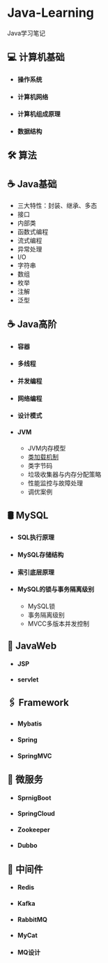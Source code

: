 # Java-Learning

Java学习笔记

## 💻 计算机基础

- #### 操作系统

- #### 计算机网络

- #### 计算机组成原理

- #### 数据结构

## 🛠 算法

## ☕ Java基础

- 三大特性：封装、继承、多态
- 接口
- 内部类
- 函数式编程
- 流式编程
- 异常处理
- I/O
- 字符串
- 数组
- 枚举
- 注解
- 泛型

## ☕ Java高阶
-   #### 容器

-   #### 多线程

-   #### 并发编程

- #### 网络编程

-   #### 设计模式

- #### JVM

  - JVM内存模型
  - [类加载机制](/JavaNote/Java高阶/JVM/JVM.md)
  - 类字节码
  - 垃圾收集器与内存分配策略
  - 性能监控与故障处理
  - 调优案例

## 🛢 MySQL

- #### SQL执行原理

- #### MySQL存储结构

- #### 索引底层原理

- #### MySQL的锁与事务隔离级别

  - MySQL锁
  - 事务隔离级别
  - MVCC多版本并发控制

## 🌊 JavaWeb

- #### JSP

- #### servlet

## 🖇 Framework

- #### Mybatis

- #### Spring

- #### SpringMVC

## 🧱 微服务

- #### SprnigBoot

- #### SpringCloud

- #### Zookeeper

- #### Dubbo

## 🔩 中间件

- #### Redis

- #### Kafka

- #### RabbitMQ

- #### MyCat

- #### MQ设计